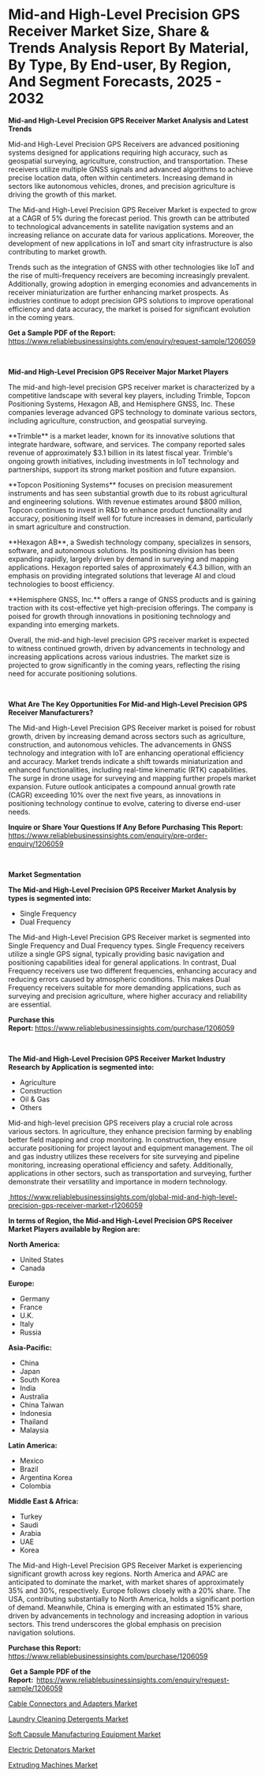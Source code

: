 <p><h1>Mid-and High-Level Precision GPS Receiver Market Size, Share & Trends Analysis Report By Material, By Type, By End-user, By Region, And Segment Forecasts, 2025 - 2032</h1></p><p><strong>Mid-and High-Level Precision GPS Receiver Market Analysis and Latest Trends</strong></p>
<p><p>Mid-and High-Level Precision GPS Receivers are advanced positioning systems designed for applications requiring high accuracy, such as geospatial surveying, agriculture, construction, and transportation. These receivers utilize multiple GNSS signals and advanced algorithms to achieve precise location data, often within centimeters. Increasing demand in sectors like autonomous vehicles, drones, and precision agriculture is driving the growth of this market.</p><p>The Mid-and High-Level Precision GPS Receiver Market is expected to grow at a CAGR of 5% during the forecast period. This growth can be attributed to technological advancements in satellite navigation systems and an increasing reliance on accurate data for various applications. Moreover, the development of new applications in IoT and smart city infrastructure is also contributing to market growth. </p><p>Trends such as the integration of GNSS with other technologies like IoT and the rise of multi-frequency receivers are becoming increasingly prevalent. Additionally, growing adoption in emerging economies and advancements in receiver miniaturization are further enhancing market prospects. As industries continue to adopt precision GPS solutions to improve operational efficiency and data accuracy, the market is poised for significant evolution in the coming years.</p></p>
<p><strong>Get a Sample PDF of the Report:&nbsp;</strong> <a href="https://www.reliablebusinessinsights.com/enquiry/request-sample/1206059?utm_campaign=1873&utm_medium=2&utm_source=Github&utm_content=ia&utm_term=26032025&utm_id=mid-and-high-level-precision-gps-receiver">https://www.reliablebusinessinsights.com/enquiry/request-sample/1206059</a></p>
<p>&nbsp;</p>
<p><strong>Mid-and High-Level Precision GPS Receiver Major Market Players</strong></p>
<p><p>The mid-and high-level precision GPS receiver market is characterized by a competitive landscape with several key players, including Trimble, Topcon Positioning Systems, Hexagon AB, and Hemisphere GNSS, Inc. These companies leverage advanced GPS technology to dominate various sectors, including agriculture, construction, and geospatial surveying.</p><p>**Trimble** is a market leader, known for its innovative solutions that integrate hardware, software, and services. The company reported sales revenue of approximately $3.1 billion in its latest fiscal year. Trimble's ongoing growth initiatives, including investments in IoT technology and partnerships, support its strong market position and future expansion.</p><p>**Topcon Positioning Systems** focuses on precision measurement instruments and has seen substantial growth due to its robust agricultural and engineering solutions. With revenue estimates around $800 million, Topcon continues to invest in R&D to enhance product functionality and accuracy, positioning itself well for future increases in demand, particularly in smart agriculture and construction.</p><p>**Hexagon AB**, a Swedish technology company, specializes in sensors, software, and autonomous solutions. Its positioning division has been expanding rapidly, largely driven by demand in surveying and mapping applications. Hexagon reported sales of approximately €4.3 billion, with an emphasis on providing integrated solutions that leverage AI and cloud technologies to boost efficiency.</p><p>**Hemisphere GNSS, Inc.** offers a range of GNSS products and is gaining traction with its cost-effective yet high-precision offerings. The company is poised for growth through innovations in positioning technology and expanding into emerging markets.</p><p>Overall, the mid-and high-level precision GPS receiver market is expected to witness continued growth, driven by advancements in technology and increasing applications across various industries. The market size is projected to grow significantly in the coming years, reflecting the rising need for accurate positioning solutions.</p></p>
<p>&nbsp;</p>
<p><strong>What Are The Key Opportunities For Mid-and High-Level Precision GPS Receiver Manufacturers?</strong></p>
<p><p>The Mid-and High-Level Precision GPS Receiver market is poised for robust growth, driven by increasing demand across sectors such as agriculture, construction, and autonomous vehicles. The advancements in GNSS technology and integration with IoT are enhancing operational efficiency and accuracy. Market trends indicate a shift towards miniaturization and enhanced functionalities, including real-time kinematic (RTK) capabilities. The surge in drone usage for surveying and mapping further propels market expansion. Future outlook anticipates a compound annual growth rate (CAGR) exceeding 10% over the next five years, as innovations in positioning technology continue to evolve, catering to diverse end-user needs.</p></p>
<p><strong>Inquire or Share Your Questions If Any Before Purchasing This Report:</strong> <a href="https://www.reliablebusinessinsights.com/enquiry/pre-order-enquiry/1206059?utm_campaign=1873&utm_medium=2&utm_source=Github&utm_content=ia&utm_term=26032025&utm_id=mid-and-high-level-precision-gps-receiver">https://www.reliablebusinessinsights.com/enquiry/pre-order-enquiry/1206059</a></p>
<p>&nbsp;</p>
<p><strong>Market Segmentation</strong></p>
<p><strong>The Mid-and High-Level Precision GPS Receiver Market Analysis by types is segmented into:</strong></p>
<p><ul><li>Single Frequency</li><li>Dual Frequency</li></ul></p>
<p><p>The Mid-and High-Level Precision GPS Receiver market is segmented into Single Frequency and Dual Frequency types. Single Frequency receivers utilize a single GPS signal, typically providing basic navigation and positioning capabilities ideal for general applications. In contrast, Dual Frequency receivers use two different frequencies, enhancing accuracy and reducing errors caused by atmospheric conditions. This makes Dual Frequency receivers suitable for more demanding applications, such as surveying and precision agriculture, where higher accuracy and reliability are essential.</p></p>
<p><strong>Purchase this Report:&nbsp;</strong><a href="https://www.reliablebusinessinsights.com/purchase/1206059?utm_campaign=1873&utm_medium=2&utm_source=Github&utm_content=ia&utm_term=26032025&utm_id=mid-and-high-level-precision-gps-receiver">https://www.reliablebusinessinsights.com/purchase/1206059</a></p>
<p>&nbsp;</p>
<p><strong>The Mid-and High-Level Precision GPS Receiver Market Industry Research by Application is segmented into:</strong></p>
<p><ul><li>Agriculture</li><li>Construction</li><li>Oil & Gas</li><li>Others</li></ul></p>
<p><p>Mid-and high-level precision GPS receivers play a crucial role across various sectors. In agriculture, they enhance precision farming by enabling better field mapping and crop monitoring. In construction, they ensure accurate positioning for project layout and equipment management. The oil and gas industry utilizes these receivers for site surveying and pipeline monitoring, increasing operational efficiency and safety. Additionally, applications in other sectors, such as transportation and surveying, further demonstrate their versatility and importance in modern technology.</p></p>
<p><a href="https://www.reliablebusinessinsights.com/global-mid-and-high-level-precision-gps-receiver-market-r1206059?utm_campaign=1873&utm_medium=2&utm_source=Github&utm_content=ia&utm_term=26032025&utm_id=mid-and-high-level-precision-gps-receiver">&nbsp;https://www.reliablebusinessinsights.com/global-mid-and-high-level-precision-gps-receiver-market-r1206059</a></p>
<p><strong>In terms of Region, the Mid-and High-Level Precision GPS Receiver Market Players available by Region are:</strong></p>
<p>
    <p> <strong> North America: </strong>
        <ul>
            <li>United States</li>
            <li>Canada</li>
        </ul>
        </p> 
    <p> <strong> Europe: </strong>
        <ul>
            <li>Germany</li>
            <li>France</li>
            <li>U.K.</li>
            <li>Italy</li>
            <li>Russia</li>
        </ul>
        </p> 
    <p> <strong> Asia-Pacific: </strong>
        <ul>
            <li>China</li>
            <li>Japan</li>
            <li>South Korea</li>
            <li>India</li>
            <li>Australia</li>
            <li>China Taiwan</li>
            <li>Indonesia</li>
            <li>Thailand</li>
            <li>Malaysia</li>
        </ul>
        </p> 
    <p> <strong> Latin America: </strong>
        <ul>
            <li>Mexico</li>
            <li>Brazil</li>
            <li>Argentina Korea</li>
            <li>Colombia</li>
        </ul>
        </p> 
    <p> <strong> Middle East & Africa: </strong>
        <ul>
            <li>Turkey</li>
            <li>Saudi</li>
            <li>Arabia</li>
            <li>UAE</li>
            <li>Korea</li>
        </ul>
    </p>
    </p>
<p><p>The Mid-and High-Level Precision GPS Receiver Market is experiencing significant growth across key regions. North America and APAC are anticipated to dominate the market, with market shares of approximately 35% and 30%, respectively. Europe follows closely with a 20% share. The USA, contributing substantially to North America, holds a significant portion of demand. Meanwhile, China is emerging with an estimated 15% share, driven by advancements in technology and increasing adoption in various sectors. This trend underscores the global emphasis on precision navigation solutions.</p></p>
<p><strong>Purchase this Report: </strong><a href="https://www.reliablebusinessinsights.com/purchase/1206059?utm_campaign=1873&utm_medium=2&utm_source=Github&utm_content=ia&utm_term=26032025&utm_id=mid-and-high-level-precision-gps-receiver">https://www.reliablebusinessinsights.com/purchase/1206059</a></p>
<p>&nbsp;<strong>Get a Sample PDF of the Report:&nbsp;&nbsp;</strong><a href="https://www.reliablebusinessinsights.com/enquiry/request-sample/1206059?utm_campaign=1873&utm_medium=2&utm_source=Github&utm_content=ia&utm_term=26032025&utm_id=mid-and-high-level-precision-gps-receiver">https://www.reliablebusinessinsights.com/enquiry/request-sample/1206059</a></p>
<p><strong></strong></p>
<p><p><a href="https://www.linkedin.com/pulse/cable-connectors-adapters-market-trend-analysis-highlights-puije?utm_campaign=1873&utm_medium=2&utm_source=Github&utm_content=ia&utm_term=26032025&utm_id=mid-and-high-level-precision-gps-receiver">Cable Connectors and Adapters Market</a></p><p><a href="https://github.com/abbasgwiltke/Market-Research-Report-List-1/blob/main/laundry-cleaning-detergents-market.md?utm_campaign=1873&utm_medium=2&utm_source=Github&utm_content=ia&utm_term=26032025&utm_id=mid-and-high-level-precision-gps-receiver">Laundry Cleaning Detergents Market</a></p><p><a href="https://github.com/tauchzuazoli/Market-Research-Report-List-1/blob/main/soft-capsule-manufacturing-equipment-market.md?utm_campaign=1873&utm_medium=2&utm_source=Github&utm_content=ia&utm_term=26032025&utm_id=mid-and-high-level-precision-gps-receiver">Soft Capsule Manufacturing Equipment Market</a></p><p><a href="https://www.linkedin.com/pulse/projected-market-revenue-electric-detonators-43-cagr-from-3vqbe?utm_campaign=1873&utm_medium=2&utm_source=Github&utm_content=ia&utm_term=26032025&utm_id=mid-and-high-level-precision-gps-receiver">Electric Detonators Market</a></p><p><a href="https://www.linkedin.com/pulse/extruding-machines-market-research-report-pertinent-information-ucoxe?utm_campaign=1873&utm_medium=2&utm_source=Github&utm_content=ia&utm_term=26032025&utm_id=mid-and-high-level-precision-gps-receiver">Extruding Machines Market</a></p></p>